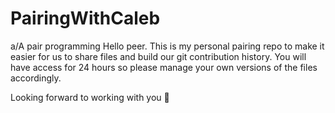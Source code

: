 # PairingWithCaleb
a/A pair programming
Hello peer. This is my personal pairing repo to make it easier for us to share files 
and build our git contribution history. You will have access for 24 hours
so please manage your own versions of the files accordingly.

Looking forward to working with you 🤘
